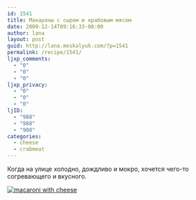 ```yaml
---
id: 1541
title: Макароны с сыром и крабовым мясом
date: 2009-12-14T09:16:33-08:00
author: lana
layout: post
guid: http://lana.moskalyuk.com/?p=1541
permalink: /recipe/1541/
ljxp_comments:
  - "0"
  - "0"
  - "0"
ljxp_privacy:
  - "0"
  - "0"
  - "0"
ljID:
  - "988"
  - "988"
  - "988"
categories:
  - cheese
  - crabmeat
---
```

Когда на улице холодно, дождливо и мокро, хочется чего-то согревающего и вкусного.

<a class="flickr-image alignnone" title="macaroni with cheese" href="http://www.flickr.com/photos/67405678@N00/4183461847/" target="_blank"><img src="http://farm3.static.flickr.com/2803/4183461847_9816df91f6.jpg" alt="macaroni with cheese" /></a>
